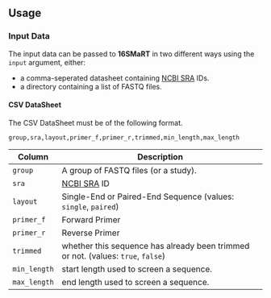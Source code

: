 ## Usage

### Input Data

The input data can be passed to **16SMaRT** in two different ways using the `input` argument, either:

* a comma-seperated datasheet containing [NCBI SRA](https://www.ncbi.nlm.nih.gov/sra) IDs.
* a directory containing a list of FASTQ files.

#### CSV DataSheet

The CSV DataSheet must be of the following format.

`group,sra,layout,primer_f,primer_r,trimmed,min_length,max_length`

| Column       | Description |
|--------------|-------------|
| `group`      | A group of FASTQ files (or a study).
| `sra`        | [NCBI SRA](https://www.ncbi.nlm.nih.gov/sra) ID
| `layout`     | Single-End or Paired-End Sequence (values: `single`, `paired`)
| `primer_f`   | Forward Primer
| `primer_r`   | Reverse Primer
| `trimmed`    | whether this sequence has already been trimmed or not. (values: `true`, `false`)
| `min_length` | start length used to screen a sequence.
| `max_length` | end length used to screen a sequence.
